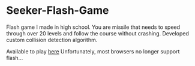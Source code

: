 # Seeker-Flash-Game

Flash game I made in high school.
You are missile that needs to speed through over 20 levels and follow the course without crashing.
Developed custom collision detection algorithm.

Available to play [here](https://nsantacruz.github.io/Seeker-Flash-Game/sm%20main.html)
Unfortunately, most browsers no longer support flash...
